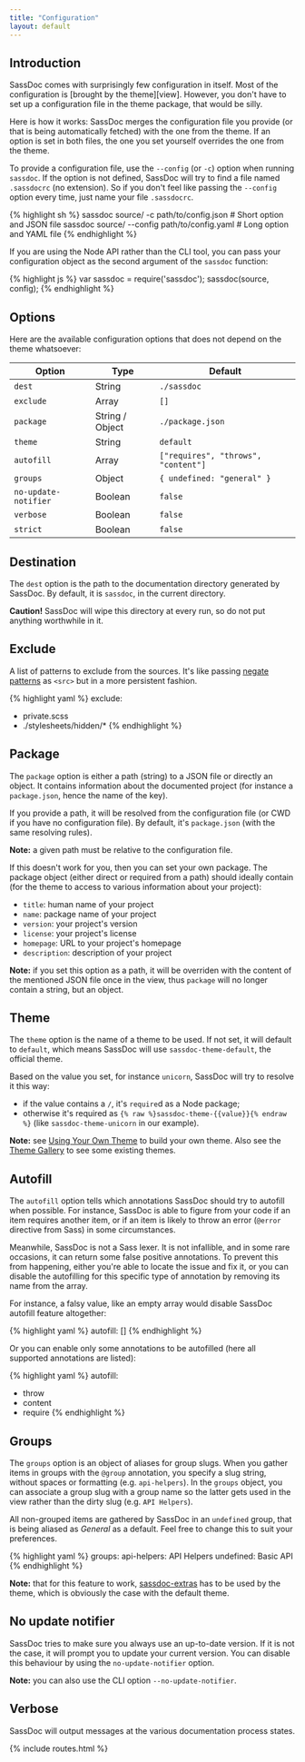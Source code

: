 ```yaml
---
title: "Configuration"
layout: default
---
```


## Introduction

SassDoc comes with surprisingly few configuration in itself. Most of the configuration is [brought by the theme][view]. However, you don't have to set up a configuration file in the theme package, that would be silly.

Here is how it works: SassDoc merges the configuration file you provide (or that is being automatically fetched) with the one from the theme. If an option is set in both files, the one you set yourself overrides the one from the theme.

To provide a configuration file, use the `--config`  (or `-c`) option when running `sassdoc`. If the option is not defined, SassDoc will try to find a file named `.sassdocrc` (no extension). So if you don't feel like passing the `--config` option every time, just name your file `.sassdocrc`.

{% highlight sh %}
sassdoc source/       -c path/to/config.json # Short option and JSON file
sassdoc source/ --config path/to/config.yaml # Long  option and YAML file
{% endhighlight %}

If you are using the Node API rather than the CLI tool, you can pass your configuration object as the second argument of the `sassdoc` function:

{% highlight js %}
var sassdoc = require('sassdoc');
sassdoc(source, config);
{% endhighlight %}

## Options

Here are the available configuration options that does not depend on the theme whatsoever:

| Option               | Type            | Default                               |
|----------------------|-----------------|---------------------------------------|
| `dest`               | String          | `./sassdoc`                           |
| `exclude`            | Array           | `[]`                                  |
| `package`            | String / Object | `./package.json`                      |
| `theme`              | String          | `default`                             |
| `autofill`           | Array           | `["requires", "throws", "content"]`   |
| `groups`             | Object          | `{ undefined: "general" }`            |
| `no-update-notifier` | Boolean         | `false`                               |
| `verbose`            | Boolean         | `false`                               |
| `strict`             | Boolean         | `false`                               |

## Destination

The `dest` option is the path to the documentation directory generated by SassDoc. By default, it is `sassdoc`, in the current directory.

<p class="note  note--danger"><strong>Caution!</strong> SassDoc will wipe this directory at every run, so do not put anything worthwhile in it.</p>

## Exclude

A list of patterns to exclude from the sources. It's like passing [negate patterns](https://github.com/isaacs/node-glob#negation) as `<src>` but in a more persistent fashion.

{% highlight yaml %}
exclude:
  - private.scss
  - ./stylesheets/hidden/*
{% endhighlight %}

## Package

The `package` option is either a path (string) to a JSON file or directly an object.
It contains information about the documented project (for instance a `package.json`, hence the name of the key).

If you provide a path, it will be resolved from the configuration file (or CWD if you have no configuration file). By default, it's `package.json` (with the same resolving rules).

<p class="note  note--info">
  <strong>Note:</strong> a given path must be relative to the configuration file.
</p>

If this doesn't work for you, then you can set your own package. The package object (either direct or required from a path) should ideally contain (for the theme to access to various information about your project):

* `title`: human name of your project
* `name`: package name of your project
* `version`: your project's version
* `license`: your project's license
* `homepage`: URL to your project's homepage
* `description`: description of your project

<p class="note  note--info">
  <strong>Note:</strong> if you set this option as a path, it will be overriden with the content of the mentioned JSON file once in the view, thus <code>package</code> will no longer contain a string, but an object.
</p>

## Theme

The `theme` option is the name of a theme to be used. If not set, it will default to `default`, which means SassDoc will use `sassdoc-theme-default`, the official theme.

Based on the value you set, for instance `unicorn`, SassDoc will try to resolve it this way:

* if the value contains a `/`, it's `require`d as a Node package;
* otherwise it's required as `{% raw %}sassdoc-theme-{{value}}{% endraw %}` (like `sassdoc-theme-unicorn` in our example).

<p class="note  note--info">
  <strong>Note:</strong> see <a href="{{ site.data.routes.custom_theme }}">Using Your Own Theme</a> to build your own theme.
  Also see the <a href="{{ site.data.routes.theme_gallery }}">Theme Gallery</a> to see some existing themes.
</p>

## Autofill

The `autofill` option tells which annotations SassDoc should try to autofill when possible. For instance, SassDoc is able to figure from your code if an item requires another item, or if an item is likely to throw an error (`@error` directive from Sass) in some circumstances.

Meanwhile, SassDoc is not a Sass lexer. It is not infallible, and in some rare occasions, it can return some false positive annotations. To prevent this from happening, either you're able to locate the issue and fix it, or you can disable the autofilling for this specific type of annotation by removing its name from the array.

For instance, a falsy value, like an empty array would disable SassDoc autofill feature altogether:

{% highlight yaml %}
autofill: []
{% endhighlight %}

Or you can enable only some annotations to be autofilled (here all supported annotations are listed):

{% highlight yaml %}
autofill:
  - throw
  - content
  - require
{% endhighlight %}

## Groups

The `groups` option is an object of aliases for group slugs. When you gather items in groups with the `@group` annotation, you specify a slug string, without spaces or formatting (e.g. `api-helpers`). In the `groups` object, you can associate a group slug with a group name so the latter gets used in the view rather than the dirty slug (e.g. `API Helpers`).

All non-grouped items are gathered by SassDoc in an `undefined` group, that is being aliased as *General* as a default. Feel free to change this to suit your preferences.

{% highlight yaml %}
groups:
  api-helpers: API Helpers
  undefined: Basic API
{% endhighlight %}

<p class="note  note--warning"><strong>Note:</strong> that for this feature to work, <a href="{{ site.data.routes.extra_tools }}#groups-aliases">sassdoc-extras</a> has to be used by the theme, which is obviously the case with the default theme.</p>

## No update notifier

SassDoc tries to make sure you always use an up-to-date version. If it is not the case, it will prompt you to update your current version. You can disable this behaviour by using the `no-update-notifier` option.

<p class="note  note--info"><strong>Note:</strong> you can also use the CLI option <code>--no-update-notifier</code>.</p>

## Verbose

SassDoc will output messages at the various documentation process states.

{% include routes.html %}
